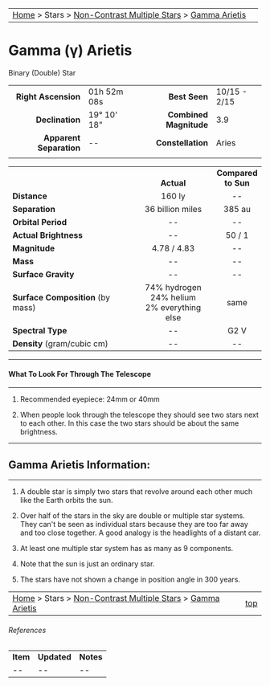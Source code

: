 |    |    |
|:---|---:|
|[Home](/notes/#object-notes) > Stars > [Non-Contrast Multiple Stars](../!non-contrast-multiple-star-info) > [Gamma Arietis](../gamma-arietis)|  |

#  Gamma (&gamma;) Arietis
Binary (Double) Star

|   |   |   |   |
|--:|:--|--:|:--|
|**Right Ascension**|01h 52m 08s|**Best Seen**| 10/15 - 2/15 |
|**Declination**|19&deg; 10' 18"|**Combined Magnitude**| 3.9 |
|**Apparent Separation** | -- |**Constellation**|Aries|
|   |   |   |   |


|   |   |   |
|---|:---:|:---:|
|   | <br/>**Actual**| **Compared<br/>to Sun** |
|**Distance** | 160 ly | -- |
|**Separation** | 36 billion miles | 385 au |
|**Orbital Period** | -- | -- |
|**Actual Brightness**	 | --	 | 50 / 1 |
|**Magnitude** | 4.78 / 4.83 | -- |
|**Mass**	             | -- | -- |
|**Surface Gravity**	 | -- | -- |
|**Surface Composition** (by mass) |74% hydrogen<br/>24% helium<br/>2% everything else| same |
|**Spectral Type**       | -- | G2 V | 
|**Density** (gram/cubic cm) | -- | -- | 

---
#### What To Look For Through The Telescope
---

1.  Recommended eyepiece: 24mm or 40mm

1.  When people look through the telescope they should see two stars next to each other.  In this case the two stars should be about the same brightness.

---
## Gamma Arietis Information: 
---

1.  A double star is simply two stars that revolve around each other much like the Earth orbits the sun. 

1.  Over half of the stars in the sky are double or multiple star systems.  They can't be seen as individual stars because they are too far away and too close together.  A good analogy is the headlights of a distant car. 

1.  At least one multiple star system has as many as 9 components. 

1.  Note that the sun is just an ordinary star. 

1.  The stars have not shown a change in position angle in 300 years.


|    |    |
|:---|---:|
|[Home](/notes/#object-notes) > Stars > [Non-Contrast Multiple Stars](../!non-contrast-multiple-star-info) > [Gamma Arietis](../gamma-arietis) | [top](#gamma-arietis)|

###### References

|   |   |   |
|---|---|---|
|**Item**|**Updated**|**Notes**| 
| -- | -- | -- |

